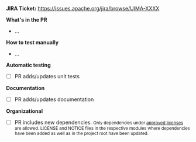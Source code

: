 **JIRA Ticket:** https://issues.apache.org/jira/browse/UIMA-XXXX

**What's in the PR**
* ...

**How to test manually**
* ...

**Automatic testing**
* [ ] PR adds/updates unit tests

**Documentation**
* [ ] PR adds/updates documentation

**Organizational**
- [ ] PR includes new dependencies. 
      <small>Only dependencies under [approved licenses](http://www.apache.org/legal/resolved.html#category-a)
      are allowed. LICENSE and NOTICE files in the respective modules where dependencies have been
      added as well as in the project root have been updated.</small>

